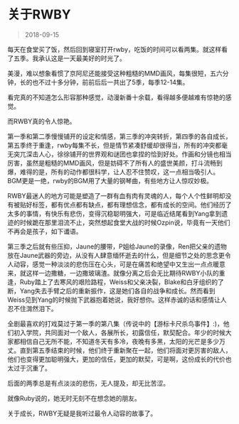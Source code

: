 # 关于RWBY

> 2018-09-15

每天在食堂买了饭，然后回到寝室打开rwby，吃饭的时间可以看两集。就这样看了五季。我承认这是一天最美好的时光了。

美漫，难以想象看惯了京阿尼还能接受这种粗糙的MMD画风，每集很短，五六分钟，长的也不过十多分钟，前前后后一共出了5季，每季12-14集。

看完真的不知道怎么形容那种感觉，动漫新番十余载，看得越多便越难有惊艳的感觉。

而RWBY真的令人惊艳。

第一季和第二季慢慢铺开的设定和情感，第三季的冲突转折，第四季的各自成长，第五季终于重逢，rwby每集不长，但是情节紧凑舒缓却很得当，所有的冲突都毫无突兀深击人心，徐徐铺开的世界观和谜团也拿捏的恰到好处。作画和分镜也相当厉害，虽然是粗糙的MMD画风，但是妨碍不了所有人的盛世美颜，打斗流畅到爆，难得的是，所有的动作都很科学，让人忍不住赞叹，这一点相当吸引人。BGM更是一绝，rwby的BGM用了大量的钢琴曲，有些地方让人惊叹妙极。

RWBY最迷人的地方可能是塑造了一群有血有肉有灵魂的人，每个人个性鲜明却没有被贴好标签，都有优点都有缺点，都有理想信念，都有成长的空间。他们经历了太多的事情，有快乐有悲伤，变得沉稳聪明强大，可是临近结尾看到Yang拿到遗迹的时候跪在那里泪流不止，突然想起食堂大战的时候Ozpin说，毕竟有一天他们不再会是孩子，如下谶语。

第三季之后就有些压抑，Jaune的腰带，P姐给Jaune的录像，Ren把父亲的遗物放在Jaune武器的旁边，从没有人肆意缅怀逝去的什么，但是细节之处的思念更令人动容，感觉一种淡淡的悲伤压在心头，可是在痛苦和绝望中又生出一点点暖意来，就这样一边撒糖，一边撒玻璃渣。就像分离之后会无比期待RWBY小队的重逢，Ruby踏上了去寒风的艰险路程，Weiss和父亲决裂，Blake和白牙组织的了断，Yang失去手臂之后的重新振作，这是她们各自的战争和成长。然而看到Weiss见到Yang的时候抛下武器抱着她说，我好想你。这样赤诚的话和感情让人忍不住潸然泪下。

全剧最喜欢的打戏莫过于第一季的第八集（传说中的【游标卡尺杀鸟事件】:)，他们初入学院，共同面对一个敌人，各展所长，初露信任，默契配合。年少的时候大家都相信自己无所不能，不知道冬天有多冷，夜晚有多黑，太阳的光芒是多少万丈。直到第五季结束的时候，他们终于重新聚在一起，他们将面对更厉害的敌人，他们也变得更加聪明强大，更加的信任，更加的默契，可是啊，这份成长的代价也太过于沉重了。

后面的两季总是有点淡淡的悲伤，无人提及，却无比苦涩。

就像Ruby说的，她无时无刻不在想念她的朋友。

关于成长，RWBY无疑是我听过最令人动容的故事了。

